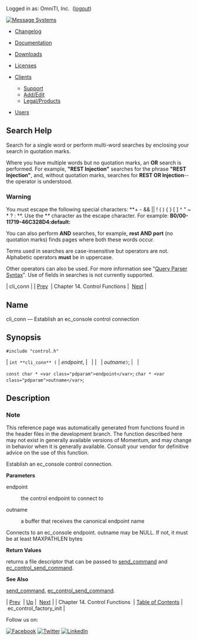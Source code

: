 Logged in as: OmniTI, Inc.  ([logout](https://support.messagesystems.com/logout.php))

[![Message Systems](https://support.messagesystems.com/images/ms-white205.png)](https://support.messagesystems.com/start.php) 

*   [Changelog](https://support.messagesystems.com/start.php?show=changelog)
*   [Documentation](https://support.messagesystems.com/docs/)
*   [Downloads](https://support.messagesystems.com/start.php)

*   [Licenses](https://support.messagesystems.com/license_summary.php)
*   <a href="">Clients</a>
    *   [Support](https://support.messagesystems.com/cs.php)
    *   [Add/Edit](https://support.messagesystems.com/edit_client.php)
    *   [Legal/Products](https://support.messagesystems.com/edit_products.php)
*   [Users](https://support.messagesystems.com/edit_customer.php)

## Search Help

Search for a single word or perform multi-word searches by enclosing your search in quotation marks.

Where you have multiple words but no quotation marks, an **OR** search is performed. For example, **"REST Injection"** searches for the phrase **"REST Injection"**, and, without quotation marks, searches for **REST OR Injection**--the operator is understood.

### Warning

You must escape the following special characters: **+ - && || ! ( ) { } [ ] ^ " ~ * ? : \**. Use the **\** character as the escape character. For example: **B0/00-11719-46C328D4\:default\:**

You can also perform **AND** searches, for example, **rest AND port** (no quotation marks) finds pages where both these words occur.

Terms used in searches are case-insensitive but operators are not. Alphabetic operators **must** be in uppercase.

Other operators can also be used. For more information see "[Query Parser Syntax](https://lucene.apache.org/core/old_versioned_docs/versions/3_0_0/queryparsersyntax.html)". Use of fields in searches is not currently supported.

| cli_conn |
| [Prev](control.php)  | Chapter 14. Control Functions |  [Next](apis.ec_control_factory_init.php) |

<a name="apis.cli_conn"></a>
## Name

cli_conn — Establish an ec_console control connection

## Synopsis

`#include "control.h"`

| `int **cli_conn** (` | <var class="pdparam">endpoint</var>, |   |
|   | <var class="pdparam">outname</var>`)`; |   |

`const char * <var class="pdparam">endpoint</var>`;
`char * <var class="pdparam">outname</var>`;<a name="idp21694672"></a>
## Description

### Note

This reference page was automatically generated from functions found in the header files in the development branch. The function described here may not exist in generally available versions of Momentum, and may change in behavior when it is generally available. Consult your vendor for definitive advice on the use of this function.

Establish an ec_console control connection.

**Parameters**

<dl class="variablelist">

<dt>endpoint</dt>

<dd>

the control endpoint to connect to

</dd>

<dt>outname</dt>

<dd>

a buffer that receives the canonical endpoint name

</dd>

</dl>

Connects to an ec_console endpoint. outname may be NULL. If not, it must be at least MAXPATHLEN bytes

**Return Values**

returns a file descriptor that can be passed to [send_command](apis.send_command.php "send_command") and [ec_control_send_command](apis.ec_control_send_command.php "ec_control_send_command").

**See Also**

[send_command](apis.send_command.php "send_command"), [ec_control_send_command](apis.ec_control_send_command.php "ec_control_send_command").

| [Prev](control.php)  | [Up](control.php) |  [Next](apis.ec_control_factory_init.php) |
| Chapter 14. Control Functions  | [Table of Contents](index.php) |  ec_control_factory_init |

Follow us on:

[![Facebook](https://support.messagesystems.com/images/icon-facebook.png)](http://www.facebook.com/messagesystems) [![Twitter](https://support.messagesystems.com/images/icon-twitter.png)](http://twitter.com/#!/MessageSystems) [![LinkedIn](https://support.messagesystems.com/images/icon-linkedin.png)](http://www.linkedin.com/company/message-systems)